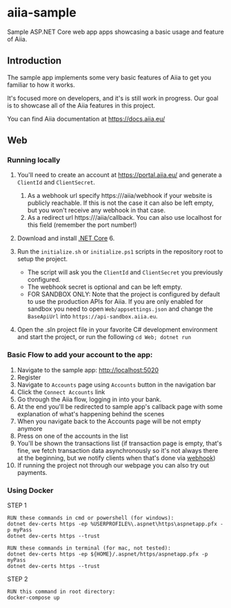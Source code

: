 # aiia-sample

Sample ASP.NET Core web app apps showcasing a basic usage and feature of Aiia.

## Introduction

The sample app implements some very basic features of Aiia to get you familiar to how it works.

It's focused more on developers, and it's is still work in progress. Our goal is to showcase all of the Aiia features in this project.

You can find Aiia documentation at <https://docs.aiia.eu/>

## Web

### Running locally

1) You'll need to create an account at <https://portal.aiia.eu/> and generate a `ClientId` and `ClientSecret`.
   1) As a webhook url specify https://<hostname>/aiia/webhook if your website is publicly reachable. If this is not the case it can also be left empty, but you won't receive any webhook in that case.
   1) As a redirect url https://<hostname>/aiia/callback. You can also use localhost for this field (remember the port number!)

1) Download and install [.NET Core](https://dotnet.microsoft.com/download) 6.

1) Run the `initialize.sh` or `initialize.ps1` scripts in the repository root to setup the project. 

   - The script will ask you the `ClientId` and `ClientSecret` you previously configured.
   - The webhook secret is optional and can be left empty.
   - FOR SANDBOX ONLY: Note that the project is configured by default to use the production APIs for Aiia.
     If you are only enabled for sandbox you need to open `Web/appsettings.json` and change the `BaseApiUrl` into `https://api-sandbox.aiia.eu`.

1) Open the .sln project file in your favorite C# development environment and start the project, or run the following
   `cd Web; dotnet run`

### Basic Flow to add your account to the app:

1. Navigate to the sample app: <http://localhost:5020>
2. Register
3. Navigate to `Accounts` page using `Accounts` button in the navigation bar
4. Click the `Connect Accounts` link
5. Go through the Aiia flow, logging in into your bank.
6. At the end you'll be redirected to sample app's callback page with some explanation of what's happening behind the scenes
8. When you navigate back to the Accounts page will be not empty anymore
9. Press on one of the accounts in the list
10. You'll be shown the transactions list (if transaction page is empty, that's fine, we fetch transaction data asynchronously so it's not always there at the beginning, but we notify clients when that's done via [webhook](https://api.aiia.eu/docs/index.html#section/Webhooks))
11. If running the project not through our webpage you can also try out payments.


### Using Docker

STEP 1

```
RUN these commands in cmd or powershell (for windows):
dotnet dev-certs https -ep %USERPROFILE%\.aspnet\https\aspnetapp.pfx -p myPass
dotnet dev-certs https --trust
```
```
RUN these commands in terminal (for mac, not tested):
dotnet dev-certs https -ep ${HOME}/.aspnet/https/aspnetapp.pfx -p myPass
dotnet dev-certs https --trust
```

STEP 2

```
RUN this command in root directory:
docker-compose up
```